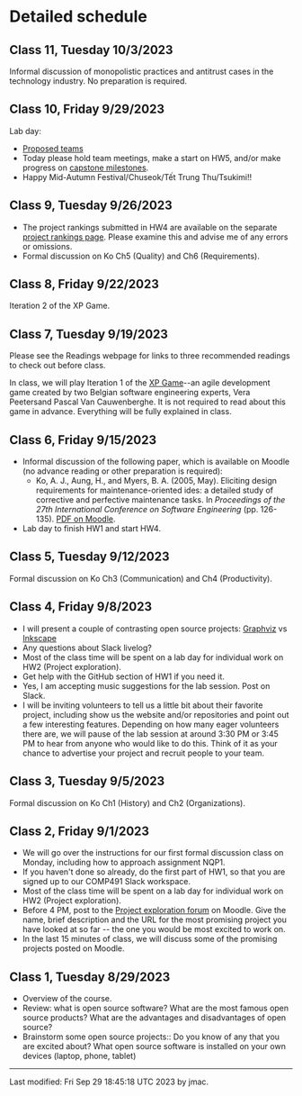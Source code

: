 # Detailed schedule





## Class 11, Tuesday 10/3/2023

Informal discussion of monopolistic practices and antitrust cases in
the technology industry. No preparation is required.


## Class 10, Friday 9/29/2023

Lab day: 
* [Proposed teams](project-teams.md)
* Today please hold team meetings, make a start on HW5, and/or make
  progress on [capstone milestones](../hw/milestones.html).
* Happy Mid-Autumn Festival/Chuseok/Tết Trung Thu/Tsukimi!!


## Class 9, Tuesday 9/26/2023

* The project rankings submitted in HW4 are available on the separate
  [project rankings page](project-rankings.md). Please examine this
  and advise me of any errors or omissions.
* Formal discussion on Ko Ch5 (Quality) and Ch6 (Requirements).



## Class 8, Friday 9/22/2023

Iteration 2 of the XP Game.

## Class 7, Tuesday 9/19/2023

Please see the Readings webpage for links to three recommended readings to check out before class.

In class, we will play Iteration 1 of the [XP
Game](https://www.agilebelgium.be/xpgame/)--an agile development game
created by two Belgian software engineering experts, Vera Peetersand
Pascal Van Cauwenberghe. It is not required to read about this game in
advance. Everything will be fully explained in class.


## Class 6, Friday 9/15/2023

* Informal discussion of the following paper, which is available on
  Moodle (no advance reading or other preparation is required):
  - Ko, A. J., Aung, H., and Myers, B. A. (2005, May). Eliciting
    design requirements for maintenance-oriented ides: a detailed
    study of corrective and perfective maintenance tasks. In
    *Proceedings of the 27th International Conference on Software
    Engineering* (pp. 126-135). [PDF on
    Moodle](https://lms.dickinson.edu/mod/resource/view.php?id=1217800).
* Lab day to finish HW1 and start HW4.

## Class 5, Tuesday 9/12/2023

Formal discussion on Ko Ch3 (Communication) and Ch4 (Productivity).


## Class 4, Friday 9/8/2023

* I will present a couple of contrasting open source projects:
  [Graphviz](https://graphviz.org/) vs [Inkscape](https://inkscape.org/)
* Any questions about Slack livelog?
* Most of the class time will be spent on a lab day for individual
  work on HW2 (Project exploration).
* Get help with the GitHub section of HW1 if you need it.
* Yes, I am accepting music suggestions for the lab session. Post on Slack.
* I will be inviting volunteers to tell us a little bit about their
  favorite project, including show us the website and/or repositories
  and point out a few interesting features. Depending on how many
  eager volunteers there are, we will pause of the lab session at
  around 3:30 PM or 3:45 PM to hear from anyone who would like to do
  this. Think of it as your chance to advertise your project and
  recruit people to your team.


## Class 3, Tuesday 9/5/2023

Formal discussion on Ko Ch1 (History) and Ch2 (Organizations).


## Class 2, Friday 9/1/2023

* We will go over the instructions for our first formal discussion
  class on Monday, including how to approach assignment NQP1.
* If you haven't done so already, do the first part of HW1, so that
  you are signed up to our COMP491 Slack workspace.
* Most of the class time will be spent on a lab day for individual
  work on HW2 (Project exploration).
* Before 4 PM, post to the [Project exploration
  forum](https://lms.dickinson.edu/mod/forum/view.php?id=1215029) on
  Moodle. Give the name, brief description and the URL for the most
  promising project you have looked at so far -- the one you would be
  most excited to work on.
* In the last 15 minutes of class, we will discuss some of the
  promising projects posted on Moodle.






## Class 1, Tuesday 8/29/2023

* Overview of the course. 
* Review: what is open source software? What are the most famous open source products? What are the advantages and disadvantages of open source?
* Brainstorm some open source projects:: Do you know of any that you are excited about? What open source software is installed on your own devices (laptop, phone, tablet)
<!-- * Project work day -->


----
Last modified: Fri Sep 29 18:45:18 UTC 2023 by jmac.
